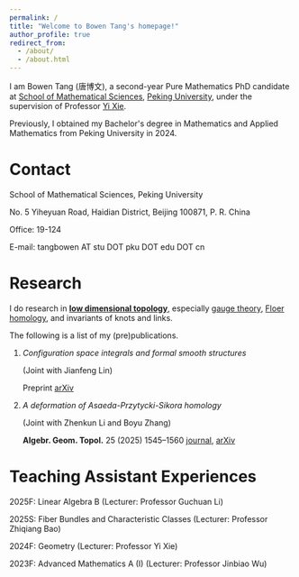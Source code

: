 ```yaml
---
permalink: /
title: "Welcome to Bowen Tang's homepage!"
author_profile: true
redirect_from: 
  - /about/
  - /about.html
---
```


I am Bowen Tang (唐博文), a second-year Pure Mathematics PhD candidate at [School of Mathematical Sciences](https://www.math.pku.edu.cn/), [Peking University](https://www.pku.edu.cn), under the supervision of Professor [Yi Xie](https://bicmr.pku.edu.cn/content/lists/11_catid74_zmx.html). 

Previously, I obtained my Bachelor's degree in Mathematics and Applied Mathematics from Peking University in 2024.

Contact
======
School of Mathematical Sciences, Peking University

No. 5 Yiheyuan Road, Haidian District, Beijing 100871, P. R. China

Office: 19-124

E-mail: tangbowen AT stu DOT pku DOT edu DOT cn

Research
======
I do research in [<strong>low dimensional topology</strong>](https://en.wikipedia.org/wiki/Low-dimensional_topology), especially [gauge theory](https://en.wikipedia.org/wiki/Gauge_theory_(mathematics)), [Floer homology](https://en.wikipedia.org/wiki/Floer_homology), and invariants of knots and links.

The following is a list of my (pre)publications. 

1. _Configuration space integrals and formal smooth structures_

   (Joint with Jianfeng Lin)

   Preprint [arXiv](https://arxiv.org/abs/2310.14156)

2. _A deformation of Asaeda-Przytycki-Sikora homology_

   (Joint with Zhenkun Li and Boyu Zhang)

   __Algebr. Geom. Topol.__ 25 (2025) 1545–1560 [journal](https://msp.org/agt/2025/25-3/p08.xhtml), [arXiv](https://arxiv.org/abs/2302.11109)

Teaching Assistant Experiences
======
2025F: Linear Algebra B (Lecturer: Professor Guchuan Li)

2025S: Fiber Bundles and Characteristic Classes (Lecturer: Professor Zhiqiang Bao)

2024F: Geometry (Lecturer: Professor Yi Xie)

2023F: Advanced Mathematics A (I) (Lecturer: Professor Jinbiao Wu)

